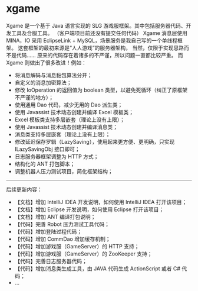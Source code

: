 # xgame
Xgame 是一个基于 Java 语言实现的 SLG 游戏服框架。其中包括服务器代码、开发工具及合服工具。
（客户端项目前还没有提交任何代码）
Xgame 消息层使用 MINA，IO 采用 EclipseLink + MySQL，场景服务是我自己写的一个单线程框架。
这套框架的最初来源是“人人游戏”的服务器架构，
当然，仅限于实现思路而不是代码……
原来的代码存在着诸多的不严谨，所以问题一直都比较严重。
而 Xgame 则做出了很多改进！例如：
* 将消息解码与消息黏包算法分开；
* 自定义的消息加密算法；
* 修改 IoOperation 的返回值为 boolean 类型，以避免死循环（纠正了原框架不严谨的地方）；
* 使用通用 Dao 代码，减少无用的 Dao 派生类；
* 使用 Javassist 技术动态创建并编译 Excel 模板类；
* Excel 模板类支持多层嵌套（理论上没有上限）；
* 使用 Javassist 技术动态创建并编译消息类；
* 消息类支持多层嵌套（理论上没有上限）；
* 修改延迟保存罗辑（LazySaving），使用起来更方便、更明确，只实现 ILazySavingObj 接口即可；
* 日志服务器框架调整为 HTTP 方式；
* 结构化的 ANT 打包脚本；
* 调整机器人压力测试项目，简化框架结构；

----

后续更新内容：
* 【文档】增加 IntelliJ IDEA 开发说明，如何使用 IntelliJ IDEA 打开该项目；
* 【文档】增加 Eclipse 开发说明，如何使用 Eclipse 打开该项目；
* 【文档】增加 ANT 编译打包说明；
* 【代码】完善 Robot 压力测试工具代码；
* 【代码】增加登陆过程代码；
* 【代码】增加 CommDao 增加缓存机制；
* 【代码】增加游戏服（GameServer）的 HTTP 支持；
* 【代码】增加游戏服（GameServer）的 ZooKeeper 支持；
* 【代码】完善日志服务器代码；
* 【代码】增加消息类生成工具，由 JAVA 代码生成 ActionScript 或者 C# 代码；
* ...
